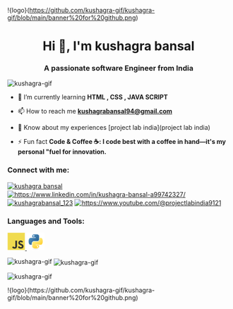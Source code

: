  !{logo}(https://github.com/kushagra-gif/kushagra-gif/blob/main/banner%20for%20github.png)
<h1 align="center">Hi 👋, I'm kushagra bansal</h1>
<h3 align="center">A passionate software Engineer from India</h3>

<p align="left"> <img src="https://komarev.com/ghpvc/?username=kushagra-gif&label=Profile%20views&color=0e75b6&style=flat" alt="kushagra-gif" /> </p>

- 🌱 I’m currently learning **HTML , CSS , JAVA SCRIPT**

- 📫 How to reach me **kushagrabansal94@gmail.com**

- 📄 Know about my experiences [project lab india](project lab india)

- ⚡ Fun fact **Code & Coffee ☕: I code best with a coffee in hand—it's my personal "fuel for innovation.**

<h3 align="left">Connect with me:</h3>
<p align="left">
<a href="https://codepen.io/kushagra bansal" target="blank"><img align="center" src="https://raw.githubusercontent.com/rahuldkjain/github-profile-readme-generator/master/src/images/icons/Social/codepen.svg" alt="kushagra bansal" height="30" width="40" /></a>
<a href="https://linkedin.com/in/https://www.linkedin.com/in/kushagra-bansal-a99742327/" target="blank"><img align="center" src="https://raw.githubusercontent.com/rahuldkjain/github-profile-readme-generator/master/src/images/icons/Social/linked-in-alt.svg" alt="https://www.linkedin.com/in/kushagra-bansal-a99742327/" height="30" width="40" /></a>
<a href="https://instagram.com/kushagrabansal_123" target="blank"><img align="center" src="https://raw.githubusercontent.com/rahuldkjain/github-profile-readme-generator/master/src/images/icons/Social/instagram.svg" alt="kushagrabansal_123" height="30" width="40" /></a>
<a href="https://www.youtube.com/c/https://www.youtube.com/@projectlabindia9121" target="blank"><img align="center" src="https://raw.githubusercontent.com/rahuldkjain/github-profile-readme-generator/master/src/images/icons/Social/youtube.svg" alt="https://www.youtube.com/@projectlabindia9121" height="30" width="40" /></a>
</p>

<h3 align="left">Languages and Tools:</h3>
<p align="left"> <a href="https://developer.mozilla.org/en-US/docs/Web/JavaScript" target="_blank" rel="noreferrer"> <img src="https://raw.githubusercontent.com/devicons/devicon/master/icons/javascript/javascript-original.svg" alt="javascript" width="40" height="40"/> </a> <a href="https://www.python.org" target="_blank" rel="noreferrer"> <img src="https://raw.githubusercontent.com/devicons/devicon/master/icons/python/python-original.svg" alt="python" width="40" height="40"/> </a> </p>

<p><img align="left" src="https://github-readme-stats.vercel.app/api/top-langs?username=kushagra-gif&show_icons=true&locale=en&layout=compact" alt="kushagra-gif" /></p>

<p>&nbsp;<img align="center" src="https://github-readme-stats.vercel.app/api?username=kushagra-gif&show_icons=true&locale=en" alt="kushagra-gif" /></p>

<p><img align="center" src="https://github-readme-streak-stats.herokuapp.com/?user=kushagra-gif&" alt="kushagra-gif" /></p>
!{logo}(https://github.com/kushagra-gif/kushagra-gif/blob/main/banner%20for%20github.png)
